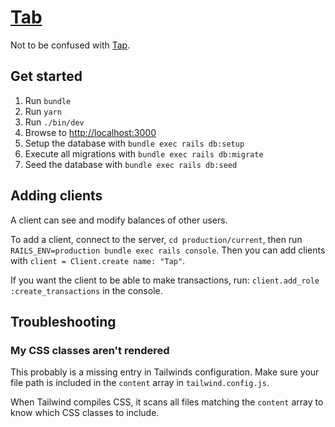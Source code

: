 # [Tab](https://zeus.ugent.be/tab)
Not to be confused with [Tap](https://zeus.ugent.be/tap). 

## Get started

1. Run `bundle`
2. Run `yarn`
3. Run `./bin/dev`
4. Browse to [http://localhost:3000](http://localhost:3000)
5. Setup the database with `bundle exec rails db:setup`
6. Execute all migrations with `bundle exec rails db:migrate`
7. Seed the database with `bundle exec rails db:seed`

## Adding clients

A client can see and modify balances of other users.

To add a client, connect
to the server, `cd production/current`, then run `RAILS_ENV=production bundle exec rails console`.
Then you can add clients with `client = Client.create name: "Tap"`.

If you want the client to be able to make transactions, run: `client.add_role :create_transactions` in the console.

## Troubleshooting

### My CSS classes aren't rendered

This probably is a missing entry in Tailwinds configuration. Make sure your file path is included in the `content` array in `tailwind.config.js`.

When Tailwind compiles CSS, it scans all files matching the `content` array to know which CSS classes to include.
